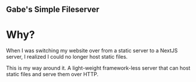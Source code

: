 Gabe's Simple Fileserver
---

# Why?

When I was switching my website over from a static server to a NextJS server, I realized I could no longer host static files.

This is my way around it. A light-weight framework-less server that can host static files and serve them over HTTP.